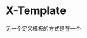 # X-Template

另一个定义模板的方式是在一个 <script> 元素中，并为其带上 text/x-template 的类型，然后通过一个 id 将模板引用过去。例如：

```js
<script type="text/x-template" id="hello-world-template">
  <p>Hello hello hello</p>
</script>


Vue.component('hello-world', {
  template: '#hello-world-template'
})
```
###### 这些可以用于模板特别大的 demo 或极小型的应用，但是其它情况下请避免使用，因为这会将模板和该组件的其它定义分离开。


# 内联模板

当 inline-template 这个特殊的 attribute 出现在一个子组件上时，这个组件将会使用其里面的内容作为模板，而不是将其作为被分发的内容。这使得模板的撰写工作更加灵活。

```js
<my-component inline-template>
  <div>
    <p>These are compiled as the component's own template.</p>
    <p>Not parent's transclusion content.</p>
  </div>
</my-component>
```

**内联模板需要定义在 Vue 所属的 DOM 元素内。**

###### 不过，inline-template 会让模板的作用域变得更加难以理解。所以作为最佳实践，请在组件内优先选择 template 选项或 .vue 文件里的一个 <template> 元素来定义模板。